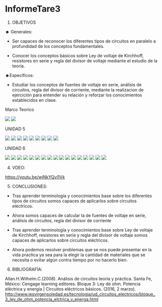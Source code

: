 # InformeTare3

1. OBJETIVOS

☻ Generales:

* Ser capaces de reconocer los diferentes tipos de circuitos en paralelo a profundidad de los conceptos fundamentales.

* Conocer los conceptos básicos sobre Ley de voltaje de Kirchhoff, resistores en serie y regla del divisor de voltaje mediante el estudio de la teoría.

☻Específicos:

* Estudiar los conceptos de fuentes de voltaje en serie, análisis de circuitos, regla del divisor de corriente, mediante la realizacion de ejercición para entender su relación  y reforzar los conocimientos establecidos en clase.

Marco Teorico 

<img src= Img/mapa1-5.jpg>
<img src= Img/mapa2-5.jpg>

UNIDAD 5


<img src= Img/1-3.jpg>
<img src= Img/5.jpg>
<img src= Img/7.jpg>
<img src= Img/13.jpg>
<img src=Img/15.jpg>
<img src=Img/17.jpg>
<img src=Img/19.jpg>
<img src=Img/19-2.jpg>
<img src=Img/21.jpg>


UNIDAD 6

<img src= Img/8.PNG>
<img src= Img/14.PNG>
<img src= Img/16.PNG>
<img src= Img/18.PNG>
<img src= Img/20.PNG>
<img src= Img/22.PNG>
<img src= Img/24.PNG>
<img src= Img/30.PNG>



<img src= Img/32.jpg>
<img src= Img/34.jpg>
<img src= Img/36.jpg>
<img src= Img/38.jpg>
<img src= Img/40.jpg>
<img src= Img/46.jpg>
<img src= Img/48.jpg>
<img src= Img/50.jpg>
<img src= Img/52.jpg>

4. VDEO:

https://youtu.be/wjNkYQvl1Vk

5. CONCLUSIONES:

* Tras aprender terminología y conocimientos base sobre los diferentes tipos de circuitos somos capaces de aplicarlos sobre circuitos eléctricos.

* Ahora somos capaces de calcular la de fuentes de voltaje en serie, análisis de circuitos, regla del divisor de corriente
*  Tras aprender terminología y conocimientos base sobre Ley de voltaje de Kirchhoff, resistores en serie y regla del divisor de voltaje somos capaces de aplicarlos sobre circuitos eléctricos.

* Ahora podemos resolver problemas que se nos puede presentar en la vida practica ya sea para la elegir la cantidad de materiales que se necesita o evitar algún contra tiempo por no hacerlo bien.

6. BIBLIOGRAFÍA:

Allan.H.Wilhelm.C.(2008). Análisis de circuitos teoría y práctica. Santa Fe, México: Cengage learning editores.
Bloque 3: Ley de ohm. Potencia eléctrica y energía | Circuitos eléctricos básicos. (2016, 2 marzo). http://www.iesvirgensoledad.es/tecnologia/ud_circuitos_electricos/bloque_3_ley_de_ohm_potencia_elctrica_y_energa.html

